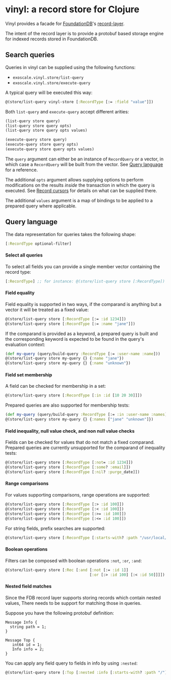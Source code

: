 vinyl: a record store for Clojure
=================================

Vinyl provides a facade for [FoundationDB](https://www.foundationdb.org/)'s
[record-layer](https://foundationdb.github.io/fdb-record-layer/).

The intent of the record layer is to provide a protobuf based storage
engine for indexed records stored in FoundationDB.

## Search queries

Queries in vinyl can be supplied using the following functions:

- `exoscale.vinyl.store/list-query`
- `exoscale.vinyl.store/execute-query`

A typical query will be executed this way:

``` clojure
@(store/list-query vinyl-store [:RecordType [:= :field "value"]])
```

Both `list-query` and `execute-query` accept different arities:

``` clojure
(list-query store query)
(list-query store query opts)
(list-query store query opts values)

(execute-query store query)
(execute-query store query opts)
(execute-query store query opts values)
```

The `query` argument can either be an instance of `RecordQuery` or a vector,
in which case a `RecordQuery` will be built from the vector. See
[Query language](#query-language) for a reference.

The additional `opts` argument allows supplying options to perform modifications
on the results *inside* the transaction in which the query is executed. See
[Record cursors](#record-cursors) for details on what can be supplied there.

The additional `values` argument is a map of bindings to be applied to a
prepared query where applicable.

## Query language

The data representation for queries takes the following shape:

``` clojure
[:RecordType optional-filter]
```

#### Select all queries

To select all fields you can provide a single member vector containing
the record type:

``` clojure
[:RecordType] ;; for instance: @(store/list-query store [:RecordType])
```

#### Field equality

Field equality is supported in two ways, if the comparand is anything but
a vector it will be treated as a fixed value:

``` clojure
@(store/list-query store [:RecordType [:= :id 1234]])
@(store/list-query store [:RecordType [:= :name "jane"]])
```

If the comparand is provided as a keyword, a prepared query is built and the
corresponding keyword is expected to be found in the query's evaluation context:

``` clojure
(def my-query (query/build-query :RecordType [:= :user-name :name]))
@(store/list-query store my-query {} {:name "jane"})
@(store/list-query store my-query {} {:name "unknown"})
```

#### Field set membership

A field can be checked for membership in a set:

``` clojure
@(store/list-query store [:RecordType [:in :id [10 20 30]]])
```

Prepared queries are also supported for membership tests:

``` clojure
(def my-query (query/build-query :RecordType [:= :in :user-name :names]))
@(store/list-query store my-query {} {:names ["jane" "unknown"]})
```

#### Field inequality, null value check, and non null value checks

Fields can be checked for values that do not match a fixed comparand. Prepared
queries are currently unsupported for the comparand of inequality tests:

``` clojure
@(store/list-query store [:RecordType [:not= :id 1234]])
@(store/list-query store [:RecordType [:some? :email]])
@(store/list-query store [:RecordType [:nil? :purge_date]])
```

#### Range comparisons

For values supporting comparisons, range operations are supported:

``` clojure
@(store/list-query store [:RecordType [:> :id 100]])
@(store/list-query store [:RecordType [:< :id 100]])
@(store/list-query store [:RecordType [:>= :id 100]])
@(store/list-query store [:RecordType [:<= :id 100]])
```

For string fields, prefix searches are supported:

``` clojure
@(store/list-query store [:RecordType [:starts-with? :path "/usr/local/"]])
```

#### Boolean operations

Filters can be composed with boolean operations `:not`, `:or`, `:and`:

``` clojure
@(store/list-query store [:Rec [:and [:not [:= :id 1]]
                                     [:or [:> :id 100] [:< :id 50]]]])
```

#### Nested field matches

Since the FDB record layer supports storing records which contain nested values,
There needs to be support for matching those in queries.

Suppose you have the following protobuf definition:

``` protocol-buffer
Message Info {
  string path = 1;
}

Message Top {
   int64 id = 1;
   Info info = 2;
}
```

You can apply any field query to fields in info by using `:nested`:

``` clojure
@(store/list-query store [:Top [:nested :info [:starts-with? :path "/"]]])
```
